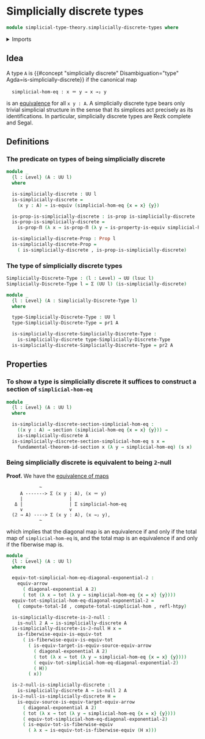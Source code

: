 # Simplicially discrete types

```agda
module simplicial-type-theory.simplicially-discrete-types where
```

<details><summary>Imports</summary>

```agda
open import foundation.action-on-identifications-functions
open import foundation.dependent-pair-types
open import foundation.diagonal-maps-of-types
open import foundation.equivalences
open import foundation.equivalences-arrows
open import foundation.function-types
open import foundation.functoriality-dependent-pair-types
open import foundation.fundamental-theorem-of-identity-types
open import foundation.homotopies
open import foundation.identity-types
open import foundation.propositions
open import foundation.sections
open import foundation.torsorial-type-families
open import foundation.transport-along-identifications
open import foundation.universe-levels

open import orthogonal-factorization-systems.null-types

open import simplicial-type-theory.directed-interval-type
open import simplicial-type-theory.simplicial-edges
```

</details>

## Idea

A type `A` is
{{#concept "simplicially discrete" Disambiguation="type" Agda=is-simplicially-discrete}}
if the canonical map

```text
  simplicial-hom-eq : x ＝ y → x →₂ y
```

is an [equivalence](foundation-core.equivalences.md) for all `x y : A`. A
simplicially discrete type bears only trivial simplicial structure in the sense
that its simplices act precisely as its identifications. In particular,
simplicially discrete types are Rezk complete and Segal.

## Definitions

### The predicate on types of being simplicially discrete

```agda
module _
  {l : Level} (A : UU l)
  where

  is-simplicially-discrete : UU l
  is-simplicially-discrete =
    (x y : A) → is-equiv (simplicial-hom-eq {x = x} {y})

  is-prop-is-simplicially-discrete : is-prop is-simplicially-discrete
  is-prop-is-simplicially-discrete =
    is-prop-Π (λ x → is-prop-Π (λ y → is-property-is-equiv simplicial-hom-eq))

  is-simplicially-discrete-Prop : Prop l
  is-simplicially-discrete-Prop =
    ( is-simplicially-discrete , is-prop-is-simplicially-discrete)
```

### The type of simplicially discrete types

```agda
Simplicially-Discrete-Type : (l : Level) → UU (lsuc l)
Simplicially-Discrete-Type l = Σ (UU l) (is-simplicially-discrete)

module _
  {l : Level} (A : Simplicially-Discrete-Type l)
  where

  type-Simplicially-Discrete-Type : UU l
  type-Simplicially-Discrete-Type = pr1 A

  is-simplicially-discrete-Simplicially-Discrete-Type :
    is-simplicially-discrete type-Simplicially-Discrete-Type
  is-simplicially-discrete-Simplicially-Discrete-Type = pr2 A
```

## Properties

### To show a type is simplicially discrete it suffices to construct a section of `simplicial-hom-eq`

```agda
module _
  {l : Level} (A : UU l)
  where

  is-simplicially-discrete-section-simplicial-hom-eq :
    ((x y : A) → section (simplicial-hom-eq {x = x} {y})) →
    is-simplicially-discrete A
  is-simplicially-discrete-section-simplicial-hom-eq s x =
    fundamental-theorem-id-section x (λ y → simplicial-hom-eq) (s x)
```

### Being simplicially discrete is equivalent to being `𝟚`-null

**Proof.** We have the [equivalence of maps](foundation.equivalences-arrows.md)

```text
            ~
     A -------> Σ (x y : A), (x ＝ y)
     |                 |
   Δ |                 | Σ simplicial-hom-eq
     ∨                 ∨
  (𝟚 → A) ----> Σ (x y : A), (x →₂ y),
            ~
```

which implies that the diagonal map is an equivalence if and only if the total
map of `simplicial-hom-eq` is, and the total map is an equivalence if and only
if the fiberwise map is.

```agda
module _
  {l : Level} (A : UU l)
  where

  equiv-tot-simplicial-hom-eq-diagonal-exponential-𝟚 :
    equiv-arrow
      ( diagonal-exponential A 𝟚)
      ( tot (λ x → tot (λ y → simplicial-hom-eq {x = x} {y})))
  equiv-tot-simplicial-hom-eq-diagonal-exponential-𝟚 =
    ( compute-total-Id , compute-total-simplicial-hom , refl-htpy)

  is-simplicially-discrete-is-𝟚-null :
    is-null 𝟚 A → is-simplicially-discrete A
  is-simplicially-discrete-is-𝟚-null H x =
    is-fiberwise-equiv-is-equiv-tot
      ( is-fiberwise-equiv-is-equiv-tot
        ( is-equiv-target-is-equiv-source-equiv-arrow
          ( diagonal-exponential A 𝟚)
          ( tot (λ x → tot (λ y → simplicial-hom-eq {x = x} {y})))
          ( equiv-tot-simplicial-hom-eq-diagonal-exponential-𝟚)
          ( H))
        ( x))

  is-𝟚-null-is-simplicially-discrete :
    is-simplicially-discrete A → is-null 𝟚 A
  is-𝟚-null-is-simplicially-discrete H =
    is-equiv-source-is-equiv-target-equiv-arrow
      ( diagonal-exponential A 𝟚)
      ( tot (λ x → tot (λ y → simplicial-hom-eq {x = x} {y})))
      ( equiv-tot-simplicial-hom-eq-diagonal-exponential-𝟚)
      ( is-equiv-tot-is-fiberwise-equiv
        ( λ x → is-equiv-tot-is-fiberwise-equiv (H x)))
```
